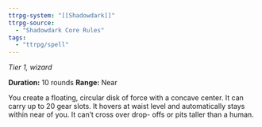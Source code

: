 ```yaml
---
ttrpg-system: "[[Shadowdark]]"
ttrpg-source: 
  - "Shadowdark Core Rules"
tags:
  - "ttrpg/spell"
---
```

*Tier 1, wizard*

**Duration:** 10 rounds
**Range:** Near

You create a floating, circular disk of force with a concave center. It can carry up to 20 gear slots. It hovers at waist level and automatically stays within near of you. It can’t cross over drop- offs or pits taller than a human.
